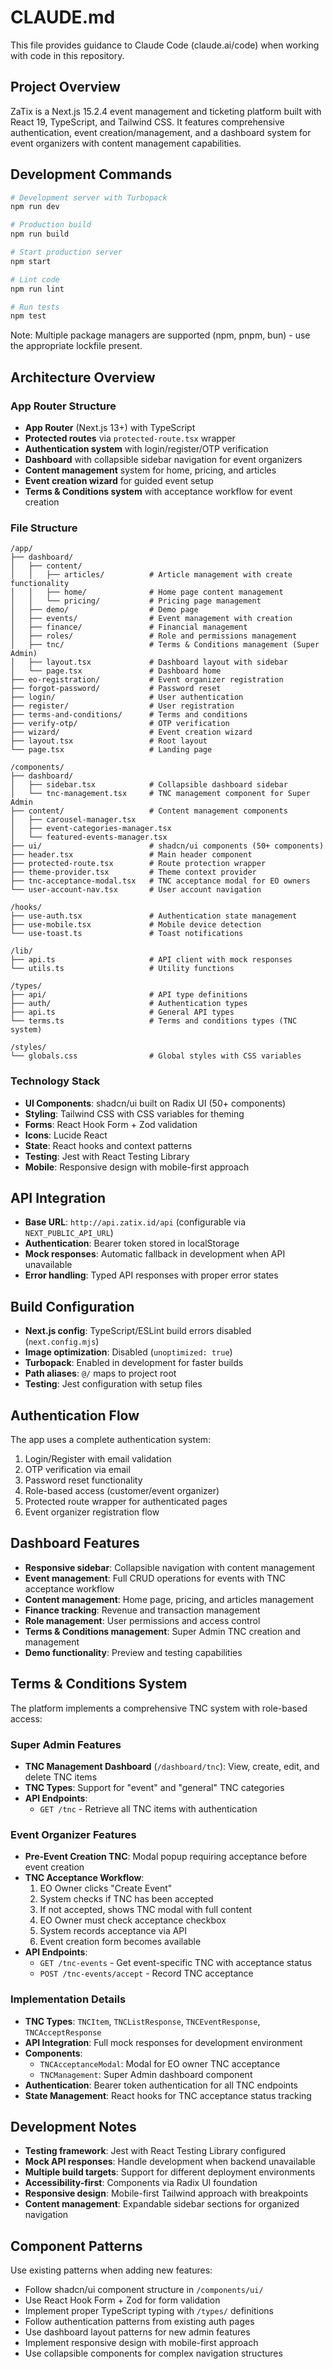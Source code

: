 # CLAUDE.md

This file provides guidance to Claude Code (claude.ai/code) when working with code in this repository.

## Project Overview

ZaTix is a Next.js 15.2.4 event management and ticketing platform built with React 19, TypeScript, and Tailwind CSS. It features comprehensive authentication, event creation/management, and a dashboard system for event organizers with content management capabilities.

## Development Commands

```bash
# Development server with Turbopack
npm run dev

# Production build  
npm run build

# Start production server
npm start

# Lint code
npm run lint

# Run tests
npm test
```

Note: Multiple package managers are supported (npm, pnpm, bun) - use the appropriate lockfile present.

## Architecture Overview

### App Router Structure
- **App Router** (Next.js 13+) with TypeScript
- **Protected routes** via `protected-route.tsx` wrapper
- **Authentication system** with login/register/OTP verification
- **Dashboard** with collapsible sidebar navigation for event organizers
- **Content management** system for home, pricing, and articles
- **Event creation wizard** for guided event setup
- **Terms & Conditions system** with acceptance workflow for event creation

### File Structure
```
/app/
├── dashboard/
│   ├── content/
│   │   ├── articles/          # Article management with create functionality
│   │   ├── home/              # Home page content management
│   │   └── pricing/           # Pricing page management
│   ├── demo/                  # Demo page
│   ├── events/                # Event management with creation
│   ├── finance/               # Financial management
│   ├── roles/                 # Role and permissions management
│   ├── tnc/                   # Terms & Conditions management (Super Admin)
│   ├── layout.tsx             # Dashboard layout with sidebar
│   └── page.tsx               # Dashboard home
├── eo-registration/           # Event organizer registration
├── forgot-password/           # Password reset
├── login/                     # User authentication
├── register/                  # User registration
├── terms-and-conditions/      # Terms and conditions
├── verify-otp/                # OTP verification
├── wizard/                    # Event creation wizard
├── layout.tsx                 # Root layout
└── page.tsx                   # Landing page

/components/
├── dashboard/
│   ├── sidebar.tsx            # Collapsible dashboard sidebar
│   └── tnc-management.tsx     # TNC management component for Super Admin
├── content/                   # Content management components
│   ├── carousel-manager.tsx
│   ├── event-categories-manager.tsx
│   └── featured-events-manager.tsx
├── ui/                        # shadcn/ui components (50+ components)
├── header.tsx                 # Main header component
├── protected-route.tsx        # Route protection wrapper
├── theme-provider.tsx         # Theme context provider
├── tnc-acceptance-modal.tsx   # TNC acceptance modal for EO owners
└── user-account-nav.tsx       # User account navigation

/hooks/
├── use-auth.tsx               # Authentication state management
├── use-mobile.tsx             # Mobile device detection
└── use-toast.ts               # Toast notifications

/lib/
├── api.ts                     # API client with mock responses
└── utils.ts                   # Utility functions

/types/
├── api/                       # API type definitions
├── auth/                      # Authentication types
├── api.ts                     # General API types
└── terms.ts                   # Terms and conditions types (TNC system)

/styles/
└── globals.css                # Global styles with CSS variables
```

### Technology Stack
- **UI Components**: shadcn/ui built on Radix UI (50+ components)
- **Styling**: Tailwind CSS with CSS variables for theming
- **Forms**: React Hook Form + Zod validation
- **Icons**: Lucide React
- **State**: React hooks and context patterns
- **Testing**: Jest with React Testing Library
- **Mobile**: Responsive design with mobile-first approach

## API Integration

- **Base URL**: `http://api.zatix.id/api` (configurable via `NEXT_PUBLIC_API_URL`)
- **Authentication**: Bearer token stored in localStorage
- **Mock responses**: Automatic fallback in development when API unavailable
- **Error handling**: Typed API responses with proper error states

## Build Configuration

- **Next.js config**: TypeScript/ESLint build errors disabled (`next.config.mjs`)
- **Image optimization**: Disabled (`unoptimized: true`)
- **Turbopack**: Enabled in development for faster builds
- **Path aliases**: `@/` maps to project root
- **Testing**: Jest configuration with setup files

## Authentication Flow

The app uses a complete authentication system:
1. Login/Register with email validation
2. OTP verification via email
3. Password reset functionality
4. Role-based access (customer/event organizer)
5. Protected route wrapper for authenticated pages
6. Event organizer registration flow

## Dashboard Features

- **Responsive sidebar**: Collapsible navigation with content management
- **Event management**: Full CRUD operations for events with TNC acceptance workflow
- **Content management**: Home page, pricing, and articles management
- **Finance tracking**: Revenue and transaction management
- **Role management**: User permissions and access control
- **Terms & Conditions management**: Super Admin TNC creation and management
- **Demo functionality**: Preview and testing capabilities

## Terms & Conditions System

The platform implements a comprehensive TNC system with role-based access:

### Super Admin Features
- **TNC Management Dashboard** (`/dashboard/tnc`): View, create, edit, and delete TNC items
- **TNC Types**: Support for "event" and "general" TNC categories
- **API Endpoints**: 
  - `GET /tnc` - Retrieve all TNC items with authentication

### Event Organizer Features
- **Pre-Event Creation TNC**: Modal popup requiring acceptance before event creation
- **TNC Acceptance Workflow**: 
  1. EO Owner clicks "Create Event"
  2. System checks if TNC has been accepted
  3. If not accepted, shows TNC modal with full content
  4. EO Owner must check acceptance checkbox
  5. System records acceptance via API
  6. Event creation form becomes available
- **API Endpoints**:
  - `GET /tnc-events` - Get event-specific TNC with acceptance status
  - `POST /tnc-events/accept` - Record TNC acceptance

### Implementation Details
- **TNC Types**: `TNCItem`, `TNCListResponse`, `TNCEventResponse`, `TNCAcceptResponse`
- **API Integration**: Full mock responses for development environment
- **Components**:
  - `TNCAcceptanceModal`: Modal for EO owner TNC acceptance
  - `TNCManagement`: Super Admin dashboard component
- **Authentication**: Bearer token authentication for all TNC endpoints
- **State Management**: React hooks for TNC acceptance status tracking

## Development Notes

- **Testing framework**: Jest with React Testing Library configured
- **Mock API responses**: Handle development when backend unavailable
- **Multiple build targets**: Support for different deployment environments
- **Accessibility-first**: Components via Radix UI foundation
- **Responsive design**: Mobile-first Tailwind approach with breakpoints
- **Content management**: Expandable sidebar sections for organized navigation

## Component Patterns

Use existing patterns when adding new features:
- Follow shadcn/ui component structure in `/components/ui/`
- Use React Hook Form + Zod for form validation
- Implement proper TypeScript typing with `/types/` definitions
- Follow authentication patterns from existing auth pages
- Use dashboard layout patterns for new admin features
- Implement responsive design with mobile-first approach
- Use collapsible components for complex navigation structures